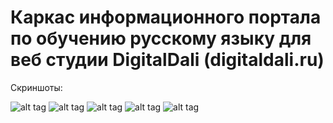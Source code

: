 Каркас информационного портала по обучению русскому языку
для веб студии DigitalDali (digitaldali.ru)
============================

Скриншоты:

![alt tag](https://raw.github.com/itnelo/digitaldali-portal-template-php-yii2/master/__github_images/1-registration.png)
![alt tag](https://raw.github.com/itnelo/digitaldali-portal-template-php-yii2/master/__github_images/2-authorization.png)
![alt tag](https://raw.github.com/itnelo/digitaldali-portal-template-php-yii2/master/__github_images/3-resend.png)
![alt tag](https://raw.github.com/itnelo/digitaldali-portal-template-php-yii2/master/__github_images/4-profile.png)
![alt tag](https://raw.github.com/itnelo/digitaldali-portal-template-php-yii2/master/__github_images/5-setup.png)
